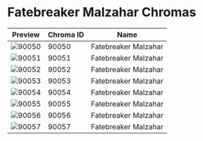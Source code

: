# Fatebreaker Malzahar Chromas



| Preview | Chroma ID | Name |
|---------|-----------|------|
| ![90050](https://raw.communitydragon.org/latest/plugins/rcp-be-lol-game-data/global/default/v1/champion-chroma-images/90/90050.png) | 90050 | Fatebreaker Malzahar |
| ![90051](https://raw.communitydragon.org/latest/plugins/rcp-be-lol-game-data/global/default/v1/champion-chroma-images/90/90051.png) | 90051 | Fatebreaker Malzahar |
| ![90052](https://raw.communitydragon.org/latest/plugins/rcp-be-lol-game-data/global/default/v1/champion-chroma-images/90/90052.png) | 90052 | Fatebreaker Malzahar |
| ![90053](https://raw.communitydragon.org/latest/plugins/rcp-be-lol-game-data/global/default/v1/champion-chroma-images/90/90053.png) | 90053 | Fatebreaker Malzahar |
| ![90054](https://raw.communitydragon.org/latest/plugins/rcp-be-lol-game-data/global/default/v1/champion-chroma-images/90/90054.png) | 90054 | Fatebreaker Malzahar |
| ![90055](https://raw.communitydragon.org/latest/plugins/rcp-be-lol-game-data/global/default/v1/champion-chroma-images/90/90055.png) | 90055 | Fatebreaker Malzahar |
| ![90056](https://raw.communitydragon.org/latest/plugins/rcp-be-lol-game-data/global/default/v1/champion-chroma-images/90/90056.png) | 90056 | Fatebreaker Malzahar |
| ![90057](https://raw.communitydragon.org/latest/plugins/rcp-be-lol-game-data/global/default/v1/champion-chroma-images/90/90057.png) | 90057 | Fatebreaker Malzahar |